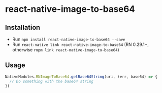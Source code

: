react-native-image-to-base64
============================

## Installation

- Run `npm install react-native-image-to-base64 --save`
- Run `react-native link react-native-image-to-base64` (RN 0.29.1+, otherwise `rnpm link react-native-image-to-base64`)

## Usage

```javascript
NativeModules.RNImageToBase64.getBase64String(uri, (err, base64) => {
  // Do something with the base64 string
})
```


